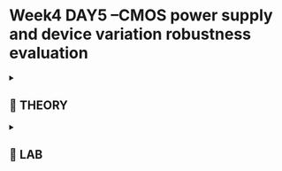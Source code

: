 # Week4 DAY5 –**CMOS power supply and device variation robustness evaluation**


<details>
<summary><h2> 🌟 THEORY </h2> </summary>



## CMOS Inverter Robustness — Power Supply Variation

*(Static behavior evaluation under varying supply voltages)*

---

### 🧩 **Theory Section**

### Smart SPICE Simulation for Power Supply Variations

As CMOS technology scales down (from **250 nm → 20 nm** and below), the **supply voltage (VDD)** also scales down proportionally.

For instance:

- A design that once operated at **2.5 V** may now operate at **1.0 V or even 0.7 V**.

This scaling ensures device reliability and reduced power dissipation.

However, it also affects inverter performance — hence the need to **evaluate robustness under power supply scaling**.

**Objective:**

To observe how CMOS inverter characteristics vary when **VDD is swept** from **2.5 V → 0.5 V**.

---

### ⚙️ **Simulation Setup**

| Parameter | Description |
| --- | --- |
| PMOS Width | 0.975 µm |
| NMOS Width | 0.375 µm |
| Technology Node | 250 nm |
| Initial VDD | 2.5 V |
| Sweep Range | 2.5 V → 0.5 V (step = 0.5 V) |
| Load Capacitance | Same as previous inverter experiments |

**PMOS** is made wider to balance resistance with **NMOS** and maintain symmetric transfer characteristics.

---

### **Smart SPICE Control Script**

Inside `.control` and `.endc`, **TCL-style scripting** allows automated looping over multiple VDD values:

```
let power_supply = 2.5
let power_supply_variation = 0

dowhile (power_supply_variation < 5)
  alter vdd = power_supply
  dc vin 0 power_supply 0.01
  plot v(out) vs v(in)
  let power_supply = power_supply - 0.5
  let power_supply_variation = power_supply_variation + 1
end

```

Each loop iteration:

- Alters `VDD` dynamically.
- Executes **DC sweep** for `Vin : 0 → VDD`.
- Plots **Vout vs Vin** (VTC curve).

---

### 📊 **Observation**

The resulting VTCs for multiple voltages (2.5 V, 2.0 V, 1.5 V, 1.0 V, 0.5 V) show:

- Even at **0.5 V**, CMOS inverter retains correct switching behavior.
- However, **transition slope** and **gain** vary notably.

These curves form the foundation for analyzing **advantages and disadvantages** of low-VDD operation.

---

### Advantages and Disadvantages of Using Low Supply Voltage

Now that we have VTCs at multiple VDD levels, let’s evaluate **performance trade-offs.**

---

### ✅ **Advantages of Lowering VDD**

1. **Improved Gain**Av=ΔVinΔVout
    
    Gain is defined as:
    
    Av=ΔVoutΔVinA_v = \frac{\Delta V_{out}}{\Delta V_{in}}
    
    - For VDD = 2.5 V → **Gain ≈ 7.38**
    - For VDD = 0.5 V → **Gain ≈ 11.5**
    
    ⇒ Around **+56% gain improvement**.
    
    A sharper transition region enhances logic integrity and analog amplification.
    

---

1. **Reduced Energy Consumption**E=21CVDD2
    
    Dynamic energy per transition:
    
    E=12CVDD2E = \tfrac{1}{2} C V_{DD}^2
    
    Energy ∝ $V_{DD}^2$
    
    - At 2.5 V → $E \propto (2.5)^2$
    - At 0.5 V → $E \propto (0.5)^2$
    
    ⇒ ~**96% energy reduction** 🔋
    
    Ideal for **mobile, wearable, and IoT applications** where low-power operation is critical.
    

---

### ❌ **Disadvantages of Lowering VDD**

1. **Performance Degradation**
    - Rise delay @ 2.5 V → **66 ps**
    - Fall delay @ 2.5 V → **70 ps**
    - Rise delay @ 1.0 V → **> 220 ps**
    - Fall delay @ 1.0 V → **165 ps**
    
    Reduced voltage lowers **drive strength** → slower transitions.
    
    ⛔ At **0.5 V**, load capacitor may not charge/discharge fully — incomplete logic swing.
    

---

1. **Reduced Robustness**
    - At very low VDD, **noise margin** and **device matching** worsen.
    - Transistors may not enter full conduction region.

---

### ⚖️ **Summary**

| Aspect | High VDD (2.5 V) | Low VDD (0.5 V) |
| --- | --- | --- |
| Gain | 7.38 | 11.5 ↑ |
| Energy | High | 96% ↓ |
| Delay | Fast | Slow (×3–4) |
| Reliability | Strong | Marginal at very low voltage |

---

## CMOS Inverter Robustness – Device Variation

### Sources of Variation – Etching Process

Before simulating variation in a CMOS inverter, we must first **identify the sources of variation** that alter device parameters such as width (W) and length (L).

### Etching Overview

📌 Etching is a **critical fabrication step** that defines transistor geometry — it determines the **shape, height, and width** of active regions and interconnects.

- Defines diffusion boundaries
- Defines gate length
- Directly impacts **W/L ratio → Drain Current (ID)**

### 🧩 Inverter Structure View

<p align="center"><img src="./ASSETS/3.png" width="700" alt="image 3"/></p>

- PMOS at top, NMOS at bottom
- Polysilicon gate (red)
- Diffusion areas (green / yellow)
- Metal interconnects (blue)
- Contacts (black crosses)

The etching process determines how precisely these patterns are transferred.

If etching is imperfect, the **actual W & L** differ from designed values.

### ⚙️ Etching Induced Variation

<p align="center"><img src="./ASSETS/4.png" width="700" alt="image 4"/></p>

<p align="center"><img src="./ASSETS/5.png" width="700" alt="image 5"/></p>

In an ideal case → clean rectangular geometry

In a real case → distorted edges, rounded corners, misalignment

So,

ID=μCoxWL(VGS−VT)2I_D = \mu C_{ox} \frac{W}{L} (V_{GS} - V_T)^2

ID=μCoxLW(VGS−VT)2

Any ΔW or ΔL → direct impact on $I_D$ → impact on **cell delay**.

For a **chain of inverters**, small local W/L changes accumulate → delay mismatch and non-uniform timing across the path.

---

### Sources of Variation – Oxide Thickness

<p align="center"><img src="./ASSETS/6.png" width="700" alt="image 6"/></p>

### 🧩 Cross-Section View of a MOSFET

Now we shift from the layout to the **cross-section** of a transistor:

| Region | Description |
| --- | --- |
| Gate Oxide | Thin insulating SiO₂ layer between gate and channel |
| Polysilicon Gate | Conductive control electrode |
| Source / Drain | n⁺ or p⁺ diffused regions |
| Channel | Path between source & drain controlled by V<sub>GS</sub> |

### ⚙️ Ideal vs Real Oxidation Process

- *Ideal:* Uniform oxide thickness throughout channel
- *Real:* Non-uniform oxide due to process imperfections

This variation affects **C<sub>ox</sub>**, and hence $I_D$:

Cox=εoxtoxC_{ox} = \frac{\varepsilon_{ox}}{t_{ox}}

Cox=toxεox

ID∝μ Cox WL(VGS−VT)2I_D \propto \mu\,C_{ox}\,\frac{W}{L}(V_{GS}-V_T)^2

ID∝μCoxLW(VGS−VT)2

So → variation in $t_{ox}$ changes $C_{ox}$ → changes $I_D$ → affects switching threshold and delay.

Even small oxide thickness fluctuations across devices lead to local mismatch in current and hence slight shifts in VTC curves.

---

### Smart SPICE Simulation for Device Variations

### 🎯 Objective

To verify how robust a CMOS inverter is when PMOS and NMOS device sizes are swept across their extremes.

<p align="center"><img src="./ASSETS/7.png" width="700" alt="image 7"/></p>

### ⚙️ Simulation Setup

| Parameter | Description |
| --- | --- |
| PMOS Width | Sweep 1.875 µm → 0.375 µm |
| NMOS Width | Sweep 0.375 µm → 1.875 µm |
| L (P & N) | 0.25 µm |
| Steps | 5 (ΔW = 0.375 µm each) |
| VDD | 2.5 V |
| Sweep | Vin 0 → 2.5 V (step 0.01 V) |

### 🧠 Concepts

- **Strong PMOS / Weak NMOS** → High drive on rising edge.
- **Weak PMOS / Strong NMOS** → High drive on falling edge.

### 💻 SPICE Smart Loop

```
*Model Description
.param temp=27

*Including sky130 library files
.lib "sky130_fd_pr/models/sky130.lib.spice" tt

*Netlist Description

XM1 out in vdd vdd sky130_fd_pr__pfet_01v8 w=1 l=0.15
XM2 out in 0 0 sky130_fd_pr__nfet_01v8 w=0.36 l=0.15

Cload out 0 50fF

Vdd vdd 0 1.8V
Vin in 0 1.8V

.control

let powersupply = 1.8
alter Vdd = powersupply
	let voltagesupplyvariation = 0
	dowhile voltagesupplyvariation < 6
	dc Vin 0 1.8 0.01
	let powersupply = powersupply - 0.2
	alter Vdd = powersupply
	let voltagesupplyvariation = voltagesupplyvariation + 1
      end
 
plot dc1.out vs in dc2.out vs in dc3.out vs in dc4.out vs in dc5.out vs in dc6.out vs in xlabel "input voltage(V)" ylabel "output voltage(V)" title "Inveter dc characteristics as a function of supply voltage"

.endc

.end

```

### 📈 Result

- Each iteration → VTC curve for a different W<sub>p</sub>/W<sub>n</sub> ratio.
- VTC shifts left or right depending on dominant device.
- Despite large W/L changes, inverter retains clear logic transition region.

---

### 🏁 Conclusion

From all device variation experiments we observe:

| Parameter | Observation | Impact |
| --- | --- | --- |
| Switching Threshold (V<sub>M</sub>) | 0.2 V → 1.4 V shift across extremes | Acceptable (≈ ±1.2 V variation on 2.5 V supply) |
| Noise Margin | ~0.4 V (High) → ~0.3 V (Low) | Still within robust range |
| VTC Shape | Retained sharp transition | Logic integrity maintained |
| Functionality | Unaffected | Inverter still behaves as ideal logic gate |

Even under extreme device sizing mismatch, the inverter operates correctly.

Hence, **CMOS logic is intrinsically robust to fabrication and device variations.**

---

### 🧩 Final Understanding

- **CMOS Inverter is Process-Tolerant**: Even under etching / oxide / device variation, logic operation remains stable.
- **Drain Current and VTC** are sensitive but functional region persists.
- **Noise Margins and Switching Thresholds** stay within safe limits.
- This makes CMOS the most reliable building block for digital logic design.

---
</details>



  
<details>
<summary><h2> 🌟 LAB </h2> </summary>


# Sky130 Supply Variation Lab

**Objective:** Verify theoretical trends on Sky130 PDK using NGSPICE.

**Setup Summary:**

- (W/L)_p / (W/L)_n = 2.77
- VDD = 1.8 V → reduced by 0.2 V per step (6 iterations)
- Vin swept 0 → 1.8 V, step = 0.01 V

---

**Procedure:**

1. Run:
    
    ```bash
    nano day5_inv_supplyvariation_Wp1_Wn036.spice 
    
    ngspice day5_inv_supplyvariation_Wp1_Wn036.spice 
    
    ```
    
<p align="center"><img src="./ASSETS/1.png" width="700" alt="image 1"/></p>
    
    ```bash
    
    // observed values fo the 1.8 volt 
    x0 = 0.787387, y0 = 1.678
    
    x0 = 0.992793, y0 = 0.086
    ```
    
2. Observe **VTC curves** for:
    - 1.8 V, 1.6 V, 1.4 V, 1.2 V, 1.0 V, 0.8 V

<p align="center"><img src="./ASSETS/2.png" width="700" alt="image 2"/></p>

1. Compute **gain** using:Av=ΔVinΔVout
    
    Av=ΔVoutΔVinA_v = \frac{ΔV_{out}}{ΔV_{in}}
    

---

**Observation Table:**

| VDD (V) | Gain |
| --- | --- |
| 1.8 | 7.72 |
| 1.6 | 8.9 |
| 1.4 | 9.3 |
| 1.2 | 9.5 |
| 1.0 | ↓ (~7.0) |
| 0.8 | ↓ (< 7.0) |

At very low VDD, PFET/NFET fail to turn ON fully → gain drops again.

---

**Lab Insight:**

- Gain ↑ as VDD ↓ (until transistor drive becomes too weak).
- Optimum operation typically lies around **1.0–1.2 V** for Sky130.

---

### 🧪 **Lab Summary**

**Experiment:** CMOS Inverter under power supply variation

**Tool:** NGSPICE + Sky130 PDK

| Parameter | Variation | Key Observation |
| --- | --- | --- |
| VDD | 2.5 → 0.5 V | Functional even at 0.5 V |
| Gain | Increases then drops | Optimum near 1 V |
| Energy | Decreases ∝ VDD² | ~90–96% saving |
| Delay | Increases with lower VDD | Performance trade-off |

---

### ⚙️ **Core Understanding**

- **Power scaling** improves efficiency but impacts **speed and noise immunity**.
- There exists a **sweet spot voltage** where gain, delay, and energy are well balanced.
- Smart SPICE scripting enables efficient multi-VDD characterization in one run.

---

# Sky130 Device Variation Lab

### 🎯 Objective

To validate device variation robustness using Sky130 PDK in NGSPICE.

### ⚙️ Setup

| Parameter | Value |
| --- | --- |
| PFET Width (Wp) | 7 µm |
| NFET Width (Wn) | 0.42 µm |
| L (P & N) | 0.15 µm (default for Sky130) |
| VDD | 1.8 V |
| Vin Sweep | 0 → 1.8 V (step 0.01 V) |

### 💻 Run

```bash
ngspice inv_device_variation.spice
plot v(out) vs v(in)
```

<p align="center"><img src="./ASSETS/8.png" width="700" alt="image 8"/></p>

<p align="center"><img src="./ASSETS/9.png" width="700" alt="image 9"/></p>

### 📊 Observation

- Output holds at **VDD (1.8 V)** for longer duration → strong PFET drive.
- **Switching Threshold ≈ 0.988 V** vs ideal 0.9 V.
    
    → Δ ≈ 80 mV only (≈ 4.4 % of VDD).
    

### ✅ Inference

Even for large device mismatch (PFET × 16.6 stronger than NFET),

variation in switching threshold is minor (< 100 mV).

Hence, **CMOS inverter in Sky130 is highly robust to device variation.**

---

### 🧭 **Summary of Device Variation Robustness**

| Aspect | Observation | Conclusion |
| --- | --- | --- |
| Etching Process | Alters W/L | Impacts delay & $I_D$ linearly |
| Oxide Thickness | Alters $C_{ox}$ | Impacts $I_D$ & threshold slightly |
| Device Size Sweep | VTC shifts but logic intact | CMOS remains robust |
| Sky130 Lab | ΔV<sub>M</sub> ≈ 80 mV (max) | Very robust device behavior |
|  |  |  |

---

</details>

